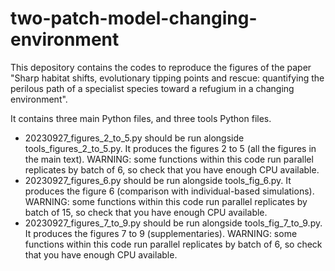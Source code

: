 # two-patch-model-changing-environment

This depository contains the codes to reproduce the figures of the paper "Sharp habitat shifts, evolutionary tipping points and rescue: quantifying the perilous path of a specialist species toward a refugium in a changing environment".

It contains three main Python files, and three tools Python files.
- 20230927_figures_2_to_5.py should be run alongside tools_figures_2_to_5.py. It produces the figures 2 to 5 (all the figures in the main text). WARNING: some functions within this code run parallel replicates by batch of 6, so check that you have enough CPU available. 
- 20230927_figures_6.py should be run alongside tools_fig_6.py. It produces the figure 6 (comparison with individual-based simulations). WARNING: some functions within this code run parallel replicates by batch of 15, so check that you have enough CPU available.
- 20230927_figures_7_to_9.py should be run alongside tools_fig_7_to_9.py. It produces the figures 7 to 9 (supplementaries). WARNING: some functions within this code run parallel replicates by batch of 6, so check that you have enough CPU available.

